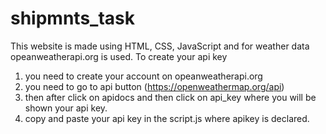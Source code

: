 # shipmnts_task
This website is made using HTML, CSS, JavaScript and for weather data opeanweatherapi.org is used.
To create your api key 
1. you need to create your account on opeanweatherapi.org
2. you need to go to api button (https://openweathermap.org/api)
3. then after click on apidocs and then click on api_key where you will be shown your api key.
4. copy and paste your api key in the script.js where apikey is declared.

